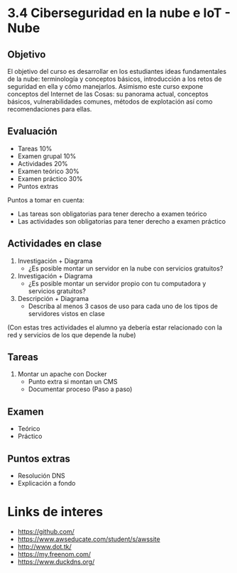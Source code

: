 # 3.4 Ciberseguridad en la nube e IoT - Nube
## Objetivo
El objetivo del curso es desarrollar en los estudiantes ideas fundamentales de la nube: terminología y conceptos básicos, introducción a los retos de seguridad en ella y cómo manejarlos. Asimismo este curso expone conceptos del Internet de las Cosas: su panorama actual, conceptos básicos, vulnerabilidades comunes, métodos de explotación así como recomendaciones para ellas.

## Evaluación
+ Tareas 10%
+ Examen grupal 10%
+ Actividades 20%
+ Examen teórico 30%
+ Examen práctico 30%
+ Puntos extras

Puntos a tomar en cuenta:
+ Las tareas son obligatorias para tener derecho a examen teórico
+ Las actividades son obligatorias para tener derecho a examen práctico

## Actividades en clase
1. Investigación + Diagrama
    + ¿Es posible montar un servidor en la nube con servicios gratuitos?
1. Investigación + Diagrama
    + ¿Es posible montar un servidor propio con tu computadora y servicios gratuitos?
1. Descripción + Diagrama
    + Describa al menos 3 casos de uso para cada uno de los tipos de servidores vistos en clase

(Con estas tres actividades el alumno ya debería estar relacionado con la red y servicios de los que depende la nube)

## Tareas
1. Montar un apache con Docker
    + Punto extra si montan un CMS
    + Documentar proceso (Paso a paso)

## Examen
+ Teórico
+ Práctico

## Puntos extras
+ Resolución DNS
+ Explicación a fondo

# Links de interes
+ https://github.com/
+ https://www.awseducate.com/student/s/awssite
+ http://www.dot.tk/
+ https://my.freenom.com/
+ https://www.duckdns.org/